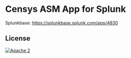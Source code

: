 # Censys ASM App for Splunk

Splunkbase: <https://splunkbase.splunk.com/app/4830>

## License

[![Apache 2](https://img.shields.io/badge/license-Apache%202.0-orange.svg?style=flat-square)](http://www.apache.org/licenses/LICENSE-2.0)

